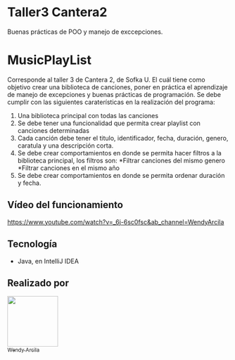 # Taller3 Cantera2
Buenas prácticas de POO y manejo de exccepciones. 
# MusicPlayList
Corresponde al taller 3 de Cantera 2, de Sofka U. El cuál tiene como objetivo crear una biblioteca de canciones, poner en práctica el aprendizaje de manejo de excepciones y buenas prácticas de programación. Se debe cumplir con las siguientes caraterísticas en la realización del programa:
1. Una biblioteca principal con todas las canciones 
2. Se debe tener una funcionalidad que permita crear playlist con canciones determinadas 
3. Cada canción debe tener el titulo, identificador, fecha, duración, genero, caratula y una descripción corta.
4. Se debe crear comportamientos en donde se permita hacer filtros a la biblioteca principal, los filtros son:
  *Filtrar canciones del mismo genero
  *Filtrar canciones en el mismo año
5. Se debe crear comportamientos en donde se permita ordenar duración y fecha.

## Vídeo del funcionamiento 
https://www.youtube.com/watch?v=_6j-6sc0fsc&ab_channel=WendyArcila

## Tecnología
 * Java, en IntelliJ IDEA
 
## Realizado por
 [<img src="https://avatars.githubusercontent.com/u/108354837?s=400&u=ed042c73c404e96b9f572d3530fc8abf7906d867&v=4" width=115><br><sub>Wendy Arcila</sub>](https://github.com/WendyArcila)
